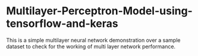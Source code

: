 # Multilayer-Perceptron-Model-using-tensorflow-and-keras
This is a simple multilayer neural network demonstration over a sample dataset to check for the working of multi layer network performance.
